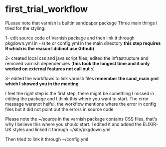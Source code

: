 # first_trial_workflow

PLease note that varnish is builtin sandpaper package
Three main things I tried for the styling:


1- edit source code of Varnish package and then link it through pkgdown.yml in ~/site or config.yml in the main directory **this step requires R which is the reason I didinot use Github)**


2- created local css and java script files, edited the infrastructure and removed varnish dependencies (**this took the longest time and it only worked on external features not call out :(**

3- edited the workflows to link varnish files **remember the sand_main.yml which I showed you in the meeting**


I feel the right step is the first step, there might be something I missed in editing the package and I think this where you want to start. The error message werenot helful, the workflow mentions where the  error in config files but it did not point out the errors in source code

Please note the ~/source in the varnish package contains CSS files, that's why I believe this where you should start. I edited it and added the ELIXIR-UK styles and linked it through ~/site/pkgdown.yml

Then tried to link it through ~/config.yml
